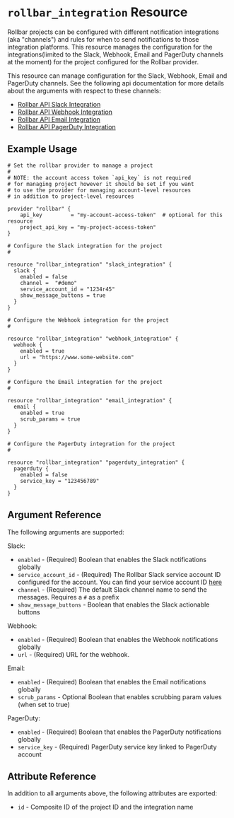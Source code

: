 `rollbar_integration` Resource
=========================

Rollbar projects can be configured with different notification integrations (aka "channels") and rules for when to send notifications to those integration platforms.  This resource manages the configuration for the integrations(limited to the Slack, Webhook, Email and PagerDuty channels at the moment) for the project configured for the Rollbar provider.

This resource can manage configuration for the Slack, Webhook, Email and PagerDuty channels. See the following api documentation for more details about the arguments with respect to these channels:

* [Rollbar API Slack Integration](https://docs.rollbar.com/reference/put_api-1-notifications-slack)
* [Rollbar API Webhook Integration](https://docs.rollbar.com/reference/put_api-1-notifications-webhook)
* [Rollbar API Email Integration](https://docs.rollbar.com/reference/put_api-1-notifications-email)
* [Rollbar API PagerDuty Integration](https://docs.rollbar.com/reference/put_api-1-notifications-pagerduty)

Example Usage
-------------

```hcl
# Set the rollbar provider to manage a project
#
# NOTE: the account access token `api_key` is not required
# for managing project however it should be set if you want
# to use the provider for managing account-level resources
# in addition to project-level resources

provider "rollbar" {
    api_key         = "my-account-access-token"  # optional for this resource
    project_api_key = "my-project-access-token"
}

# Configure the Slack integration for the project
#

resource "rollbar_integration" "slack_integration" {
  slack {
    enabled = false
    channel =  "#demo"
    service_account_id = "1234r45"
    show_message_buttons = true
  }
}

# Configure the Webhook integration for the project
#

resource "rollbar_integration" "webhook_integration" {
  webhook {
    enabled = true
    url = "https://www.some-website.com"
  }
}

# Configure the Email integration for the project
#

resource "rollbar_integration" "email_integration" {
  email {
    enabled = true
    scrub_params = true
  }
}

# Configure the PagerDuty integration for the project
#

resource "rollbar_integration" "pagerduty_integration" {
  pagerduty {
    enabled = false
    service_key = "123456789"
  }
}
```

Argument Reference
------------------

The following arguments are supported:

Slack:

* `enabled` - (Required) Boolean that enables the Slack notifications globally
* `service_account_id` - (Required) The Rollbar Slack service account ID configured for the account.  You can find your service account ID [here](https://rollbar.com/settings/integrations/#slack)
* `channel` - (Required) The default Slack channel name to send the messages. Requires a `#` as a prefix
* `show_message_buttons` - Boolean that enables the Slack actionable buttons

Webhook:

* `enabled` - (Required) Boolean that enables the Webhook notifications globally
* `url` - (Required) URL for the webhook.

Email:

* `enabled` - (Required) Boolean that enables the Email notifications globally
* `scrub_params` - Optional Boolean that enables scrubbing param values (when set to true)

PagerDuty:

* `enabled` - (Required) Boolean that enables the PagerDuty notifications globally
* `service_key` - (Required) PagerDuty service key linked to PagerDuty account

Attribute Reference
-------------------

In addition to all arguments above, the following attributes are exported:

* `id` - Composite ID of the project ID and the integration name
